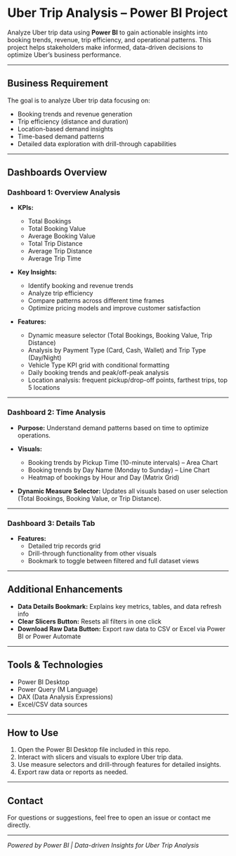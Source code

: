 # Uber Trip Analysis – Power BI Project
Analyze Uber trip data using **Power BI** to gain actionable insights into booking trends, revenue, trip efficiency, and operational patterns. This project helps stakeholders make informed, data-driven decisions to optimize Uber’s business performance.

---

## Business Requirement
The goal is to analyze Uber trip data focusing on:
- Booking trends and revenue generation  
- Trip efficiency (distance and duration)  
- Location-based demand insights  
- Time-based demand patterns  
- Detailed data exploration with drill-through capabilities  
---
## Dashboards Overview
### Dashboard 1: Overview Analysis
- **KPIs:**  
  - Total Bookings  
  - Total Booking Value  
  - Average Booking Value  
  - Total Trip Distance  
  - Average Trip Distance  
  - Average Trip Time  

- **Key Insights:**  
  - Identify booking and revenue trends  
  - Analyze trip efficiency  
  - Compare patterns across different time frames  
  - Optimize pricing models and improve customer satisfaction  

- **Features:**  
  - Dynamic measure selector (Total Bookings, Booking Value, Trip Distance)  
  - Analysis by Payment Type (Card, Cash, Wallet) and Trip Type (Day/Night)  
  - Vehicle Type KPI grid with conditional formatting  
  - Daily booking trends and peak/off-peak analysis  
  - Location analysis: frequent pickup/drop-off points, farthest trips, top 5 locations  
---
### Dashboard 2: Time Analysis
- **Purpose:** Understand demand patterns based on time to optimize operations.
- **Visuals:**  
  - Booking trends by Pickup Time (10-minute intervals) – Area Chart  
  - Booking trends by Day Name (Monday to Sunday) – Line Chart  
  - Heatmap of bookings by Hour and Day (Matrix Grid)  

- **Dynamic Measure Selector:** Updates all visuals based on user selection (Total Bookings, Booking Value, or Trip Distance).

---

### Dashboard 3: Details Tab

- **Features:**  
  - Detailed trip records grid  
  - Drill-through functionality from other visuals  
  - Bookmark to toggle between filtered and full dataset views  

---

## Additional Enhancements

- **Data Details Bookmark:** Explains key metrics, tables, and data refresh info  
- **Clear Slicers Button:** Resets all filters in one click  
- **Download Raw Data Button:** Export raw data to CSV or Excel via Power BI or Power Automate  

---

## Tools & Technologies

- Power BI Desktop  
- Power Query (M Language)  
- DAX (Data Analysis Expressions)  
- Excel/CSV data sources  

---

## How to Use

1. Open the Power BI Desktop file included in this repo.  
2. Interact with slicers and visuals to explore Uber trip data.  
3. Use measure selectors and drill-through features for detailed insights.  
4. Export raw data or reports as needed.

---

## Contact

For questions or suggestions, feel free to open an issue or contact me directly.

---

*Powered by Power BI | Data-driven Insights for Uber Trip Analysis*
